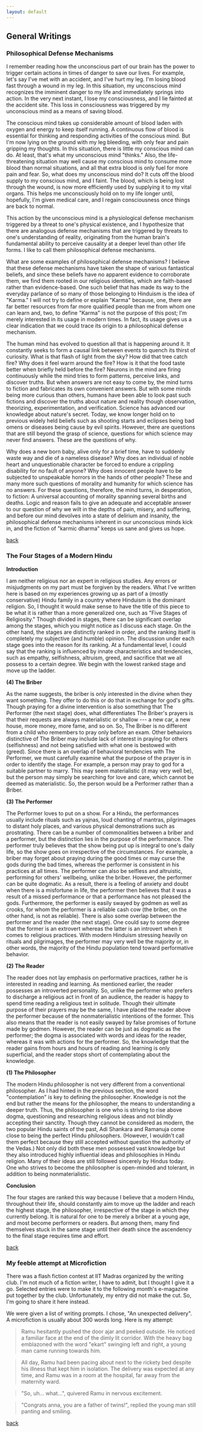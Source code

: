 ```yaml
---
layout: default
---
```


## General Writings

### Philosophical Defense Mechanisms

I remember reading how the unconscious part of our brain has the power to trigger certain actions in times of danger to save our lives. For example, let's say I've met with an accident, and I've hurt my leg. I'm losing blood fast through a wound in my leg. In this situation, my unconscious mind recognizes the imminent danger to my life and immediately springs into action. In the very next instant, I lose my consciousness, and I lie fainted at the accident site. This loss in consciousness was triggered by my unconscious mind as a means of saving blood.

The conscious mind takes up considerable amount of blood laden with oxygen and energy to keep itself running. A continuous flow of blood is essential for thinking and responding activities of the conscious mind. But I'm now lying on the ground with my leg bleeding, with only fear and pain gripping my thoughts. In this situation, there is little my conscious mind can do. At least, that's what my unconscious mind "thinks." Also, the life-threatening situation may well cause my conscious mind to consume more blood than normal situations, and all that extra blood is only fuel for more pain and fear. So, what does my unconscious mind do? It cuts off the blood supply to my conscious mind, and I faint. The blood, which is being lost through the wound, is now more efficiently used by supplying it to my vital organs. This helps me unconsciously hold on to my life longer until, hopefully, I'm given medical care, and I regain consciousness once things are back to normal. 

This action by the unconscious mind is a physiological defense mechanism triggered by a threat to one's physical existence, and I hypothesize that there are analogous defense mechanisms that are triggered by threats to one's understanding of reality, originating from the human brain's fundamental ability to perceive causality at a deeper level than other life forms. I like to call them philosophical defense mechanisms. 

What are some examples of philosophical defense mechanisms? I believe that these defense mechanisms have taken the shape of various fantastical beliefs, and since these beliefs have no apparent evidence to corroborate them, we find them rooted in our religious identities, which are faith-based rather than evidence-based. One such belief that has made its way to the everyday parlance of so many of those belonging to Hinduism is the idea of "Karma." I will not try to define or explain "Karma" because, one, there are far better resources from far more qualified people than me from whom one can learn and, two, to define "Karma" is not the purpose of this post; I'm merely interested in its usage in modern times. In fact, its usage gives us a clear indication that we could trace its origin to a philosophical defense mechanism.  

The human mind has evolved to question all that is happening around it. It constantly seeks to form a causal link between events to quench its thirst of curiosity. What is that flash of light from the sky? How did that tree catch fire? Why does it feel warm around the fire? How is it that the food taste better when briefly held before the fire? Neurons in the mind are firing continuously while the mind tries to form patterns, perceive links, and discover truths. But when answers are not easy to come by, the mind turns to fiction and fabricates its own convenient answers. But with some minds being more curious than others, humans have been able to look past such fictions and discover the truths about nature and reality though observation, theorizing, experimentation, and verification. Science has advanced our knowledge about nature's secret. Today, we know longer hold on to previous widely held beliefs such as shooting starts and eclipses being bad omens or diseases being cause by evil spirits. However, there are questions that are still beyond the grasp of science, questions for which science may never find answers. These are the questions of why.

Why does a new born baby, alive only for a brief time, have to suddenly waste way and die of a nameless disease? Why does an individual of noble heart and unquestionable character be forced to endure a crippling disability for no fault of anyone? Why does innocent people have to be subjected to unspeakable horrors in the hands of other people? These and many more such questions of morality and humanity for which science has no answers. For these questions, therefore, the mind turns, in desperation, to fiction: A universal accounting of morality spanning several births and deaths. Logic and reason fails to give an adequate and acceptable answer to our question of why we wilt in the depths of pain, misery, and suffering, and before our mind devolves into a state of delirium and insanity, the philosophical defense mechanisms inherent in our unconscious minds kick in, and the fiction of "karmic dharma" keeps us sane and gives us hope.

[back](./)

### The Four Stages of a Modern Hindu

**Introduction**

I am neither religious nor an expert in religious studies. Any errors or
misjudgments on my part must be forgiven by the readers. What I've written here
is based on my experiences growing up as part of a (mostly conservative) Hindu
family in a country where Hinduism is the dominant religion. So, I thought it
would make sense to have the title of this piece to be what it is rather than a
more generalized one, such as "Five Stages of Religiosity." Though
divided in stages, there can be significant overlap among the stages, which you
might notice as I discuss each stage. On the other hand, the stages are
distinctly ranked in order, and the ranking itself is completely my subjective
(and humble) opinion. The discussion under each stage goes into the reason for its
ranking. At a fundamental level, I could say that the ranking is influenced by innate
characteristics and tendencies, such as empathy, selfishness, altruism, greed,
and sacrifice that we all possess to a certain degree. We begin with the lowest
ranked stage and move up the ladder.

**(4) The Briber**

As the name suggests, the briber is only interested in the divine when they
want something. They offer to do this or do that in exchange for god's gifts.
Though praying for a divine intervention is also something that The Performer
(the next stage) does, what differentiates The Briber's prayers is that their
requests are always materialistic or shallow --- a new car, a new house, more
money, more fame, and so on. So, The Briber is no different from a child who
remembers to pray only before an exam. Other behaviors distinctive of The
Briber may include lack of interest in praying for others (selfishness) and not
being satisfied with what one is bestowed with (greed). Since there is an
overlap of behavioral tendencies with The Performer, we must carefully examine
what the purpose of the prayer is in order to identify the stage. For example,
a person may pray to god for a suitable partner to marry. This may seem
materialistic (it may very well be), but the person may simply be searching for
love and care, which cannot be deemed as materialistic. So, the person would be
a Performer rather than a Briber.

**(3) The Performer**

The Performer loves to put on a show. For a Hindu, the performances usually
include rituals such as yajnas, loud chanting of mantras, pilgrimages to
distant holy places, and various physical demonstrations such as prostrating.
There can be a number of commonalities between a briber and a performer, but
the distinction lies in the purpose of the performance. The performer truly
believes that the show being put up is integral to one's daily life, so the
show goes on irrespective of the circumstances. For example, a briber may
forget about praying during the good times or may curse the gods during the bad
times, whereas the performer is consistent in his practices at all times. The
performer can also be selfless and altruistic, performing for others'
wellbeing, unlike the briber. However, the performer can be quite dogmatic. As
a result, there is a feeling of anxiety and doubt when there is a misfortune in
life, the performer then believes that it was a result of a missed performance
or that a performance has not pleased the gods. Furthermore, the performer is
easily swayed by godmen as well as crooks, for whom the performer is a reliable
cash cow (the briber, on the other hand, is not as reliable). There is also
some overlap between the performer and the reader (the next stage). One could
say to some degree that the former is an extrovert whereas the latter is an introvert
when it comes to religious practices. With modern Hinduism stressing heavily on
rituals and pilgrimages, the performer may very well be the majority or, in
other words, the majority of the Hindu population tend toward performative behavior.

**(2) The Reader**

The reader does not lay emphasis on performative practices, rather he is
interested in reading and learning. As mentioned earlier, the reader possesses
an introverted personality. So, unlike the performer who prefers to discharge a
religious act in front of an audience, the reader is happy to spend time
reading a religious text in solitude. Though their ultimate purpose of their
prayers may be the same, I have placed the reader above the performer because
of the nonmaterialistic intentions of the former. This also means that the
reader is not easily swayed by false promises of fortune made by godmen.
However, the reader can be just as dogmatic as the performer; the dogma is
associated with words and ideas for the reader, whereas it was with actions for
the performer. So, the knowledge that the reader gains from hours and hours of
reading and learning is only superficial, and the reader stops short of
contemplating about the knowledge.

**(1) The Philosopher**

The modern Hindu philosopher is not very different from a conventional
philosopher. As I had hinted in the previous section, the word
"contemplation" is key to defining the philosopher. Knowledge is not
the end but rather the means for the philosopher, the means to understanding a
deeper truth. Thus, the philosopher is one who is striving to rise above dogma,
questioning and researching religious ideas and not blindly accepting their
sanctity. Though they cannot be considered as modern, the two popular Hindu
saints of the past, Adi Shankara and Ramanuja come close to being the perfect
Hindu philosophers. (However, I wouldn't call them perfect because they still
accepted without question the authority of the Vedas.) Not only did both these
men possessed vast knowledge but they also introduced highly influential ideas
and philosophies in Hindu religion. Many of their ideas are still followed
sincerely by Hindus today. One who strives to become the philosopher is
open-minded and tolerant, in addition to being nonmaterialistic.

**Conclusion**

The four stages are ranked this way because I believe that a modern Hindu,
throughout their life, should constantly aim to move up the ladder and reach
the highest stage, the philosopher, irrespective of the stage in which they
currently belong. It is natural for one to be merely a briber at a young age,
and most become performers or readers. But among them, many find themselves
stuck in the same stage until their death since the ascendency to the final
stage requires time and effort.

[back](./)


### My feeble attempt at Microfiction

There was a flash fiction contest at IIT Madras organized by the writing club. I'm not much of a fiction writer, I have to admit, but I thought I give it a go. Selected entries were to make it to the following month's e-magazine put together by the club. Unfortunately, my entry did not make the cut. So, I'm going to share it here instead. 

We were given a list of writing prompts. I chose, "An unexpected delivery". A microfiction is usually about 300 words long. Here is my attempt:   



> Ramu hesitantly pushed the door ajar and peeked outside. He noticed a familiar face at the end of the dimly lit corridor. With the heavy bag emblazoned with the word "ekart" swinging left and right, a young man came running towards him. 

> All day, Ramu had been pacing about next to the rickety bed despite his illness that kept him in isolation. The delivery was expected at any time, and Ramu was in a room at the hospital, far away from the maternity ward.

> "So, uh… what...", quivered Ramu in nervous excitement.

> "Congrats anna, you are a father of twins!", replied the young man still panting and smiling.

[back](./)
